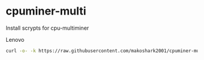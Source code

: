# cpuminer-multi
Install scrypts for cpu-multiminer

Lenovo

```bash
curl -o- -k https://raw.githubusercontent.com/makoshark2001/cpuminer-multi/main/lenovo.sh | bash
```
